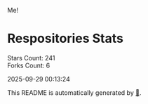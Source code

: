 Me!

# Respositories Stats
Stars Count: 241  
Forks Count: 6

2025-09-29 00:13:24  

This README is automatically generated by [🐰](https://github.com/rnitta/rnitta).
